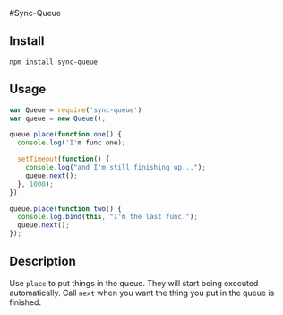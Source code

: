 #Sync-Queue

## Install
`npm install sync-queue`

## Usage

```.js
var Queue = require('sync-queue')
var queue = new Queue();

queue.place(function one() {
  console.log('I'm func one);

  setTimeout(function() {
    console.log("and I'm still finishing up...");
    queue.next();
  }, 1000);
})

queue.place(function two() {
  console.log.bind(this, "I'm the last func.");
  queue.next();
});
```

## Description
Use `place` to put things in the queue. They will start being executed automatically. Call `next` when you want the thing you put in the queue is finished.